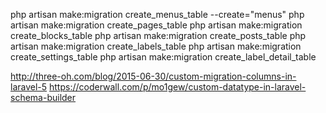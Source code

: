 php artisan make:migration create_menus_table --create="menus"
php artisan make:migration create_pages_table
php artisan make:migration create_blocks_table
php artisan make:migration create_posts_table
php artisan make:migration create_labels_table
php artisan make:migration create_settings_table
php artisan make:migration create_label_detail_table


http://three-oh.com/blog/2015-06-30/custom-migration-columns-in-laravel-5
https://coderwall.com/p/mo1gew/custom-datatype-in-laravel-schema-builder
